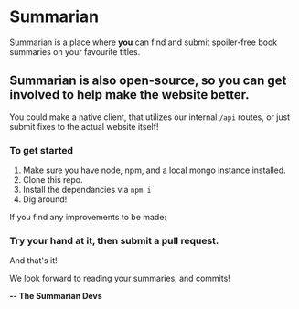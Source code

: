 # Summarian

Summarian is a place where **you** can find and submit spoiler-free book summaries on your favourite titles.

## Summarian is also open-source, so you can get involved to help make the website better.

You could make a native client, that utilizes our internal `/api` routes, or just submit fixes to the actual website itself!

### To get started
 1. Make sure you have node, npm, and a local mongo instance installed.
 2. Clone this repo.
 3. Install the dependancies via `npm i`
 4. Dig around!

 If you find any improvements to be made:
 
 ### Try your hand at it, then submit a pull request.
 
 And that's it!

 We look forward to reading your summaries, and commits!

 **-- The Summarian Devs**